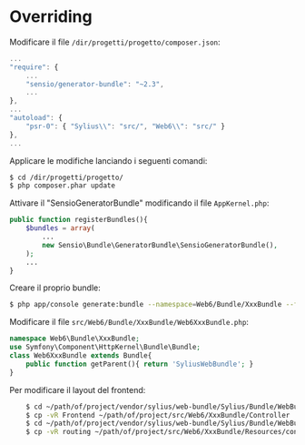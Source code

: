 Overriding
====

Modificare il file `/dir/progetti/progetto/composer.json`:

```js
...
"require": {
    ...
    "sensio/generator-bundle": "~2.3",
    ...
},
...
"autoload": {
	"psr-0": { "Sylius\\": "src/", "Web6\\": "src/" }
},
...
```

Applicare le modifiche lanciando i seguenti comandi:
```bash
$ cd /dir/progetti/progetto/
$ php composer.phar update
```

Attivare il "SensioGeneratorBundle" modificando il file `AppKernel.php`:
```php
public function registerBundles(){
    $bundles = array(
        ...
        new Sensio\Bundle\GeneratorBundle\SensioGeneratorBundle(),
    );
    ...
}
```
Creare il proprio bundle:
```bash
$ php app/console generate:bundle --namespace=Web6/Bundle/XxxBundle --format=yml
```
Modificare il file `src/Web6/Bundle/XxxBundle/Web6XxxBundle.php`:
```php
namespace Web6\Bundle\XxxBundle;
use Symfony\Component\HttpKernel\Bundle\Bundle;
class Web6XxxBundle extends Bundle{
    public function getParent(){ return 'SyliusWebBundle'; }
}
```
Per modificare il layout del frontend:

```bash
    $ cd ~/path/of/project/vendor/sylius/web-bundle/Sylius/Bundle/WebBundle/Controller
    $ cp -vR Frontend ~/path/of/project/src/Web6/XxxBundle/Controller
    $ cd ~/path/of/project/vendor/sylius/web-bundle/Sylius/Bundle/WebBundle/Resources/config
    $ cp -vR routing ~/path/of/project/src/Web6/XxxBundle/Resources/config
```
